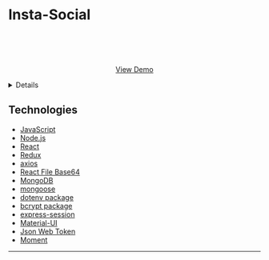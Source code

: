 # Insta-Social


<div id="top"></div>



<!-- PROJECT LOGO -->
<div align="center">
<br>

<br>
<br>

  <p align="center">
  <a href="https://job-ify.herokuapp.com/">View Demo</a>
  </p>
</div>

<!-- TABLE OF CONTENTS -->
<details>
 ## Description

Instaverse is a full stack MERN application. Users are able to signup to create a profile. They can then upload photos with a title, description, and hashtags. Users can interact with one another by liking each others posts. If the owner of a post does not like how their post looks then they have an option to edit or delete their post.

This application is ideal for people who like to share their favorite photos and view other users experiences.

## Usage

Once a user visits instaverse, they will be presented with a homepage that will show current posts by other users. They will not be able to interact or create their own posts until they have signed up. A user can sign up by selecting the sign in button in the navigation bar.

Once the sign in is selected they will be presented with the sign in form. If they have an existing account then they can proceed by entering in their credentials. If they do not have an account then they can select the sign up option at the bottom of the sign in component.

Once the user is signed in to the application they can create their own post by filling out the create post form in their profile. Once they have filled out the form and selected a photo from their local files they can submit the post. If they do not like their post then they can edit it by selecting the edit option on the top right corner of their post. If they want to completely discard the post then they can simply select delete and the post will no longer exist.

A user will see their post with other users posts. If they enjoy another users post then they can like the post one time. If the user decides they no longer like the post then they can simple unlike it by selecting like again.
</details>

<!-- ABOUT THE PROJECT -->




## Technologies

- [JavaScript](https://developer.mozilla.org/en-US/docs/Web/JavaScript)
- [Node.js](https://nodejs.org/en/)
- [React](https://reactjs.org/)
- [Redux](https://redux.js.org/)
- [axios](https://www.npmjs.com/package/axios)
- [React File Base64](https://www.npmjs.com/package/react-file-base64)
- [MongoDB](https://www.mongodb.com/)
- [mongoose](https://www.npmjs.com/package/mongoose)
- [dotenv package](https://www.npmjs.com/package/dotenv)
- [bcrypt package](https://www.npmjs.com/package/bcrypt)
- [express-session](https://www.npmjs.com/package/express-session)
- [Material-UI](https://mui.com/)
- [Json Web Token](https://jwt.io/)
- [Moment](https://momentjs.com/)
---
